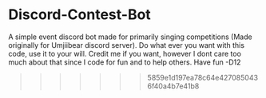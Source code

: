 
# Discord-Contest-Bot
A simple event discord bot made for primarily singing competitions (Made originally for Umjiibear discord server). 
Do what ever you want with this code, use it to your will.
Credit me if you want, however I dont care too much about that since I code for fun and to help others.
Have fun
-D12
>>>>>>> 5859e1d197ea78c64e4270850436f40a4b7e41b8
